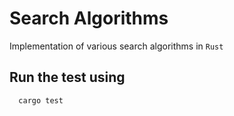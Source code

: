 # Search Algorithms

Implementation of various search algorithms in `Rust`

## Run the test using

```
  cargo test
```

